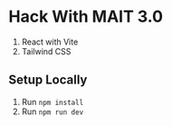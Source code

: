 # Hack With MAIT 3.0
1. React with Vite
2. Tailwind CSS

## Setup Locally
1. Run `npm install`
2. Run `npm run dev`

